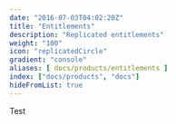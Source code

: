 ```yaml
---
date: "2016-07-03T04:02:20Z"
title: "Entitlements"
description: "Replicated entitlements"
weight: "100"
icon: "replicatedCircle"
gradient: "console"
aliases: [ docs/products/entitlements ]
index: ["docs/products", "docs"]
hideFromList: true
---
```


Test
